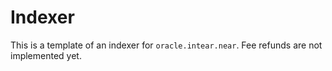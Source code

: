 # Indexer

This is a template of an indexer for `oracle.intear.near`. Fee refunds are not implemented yet.
